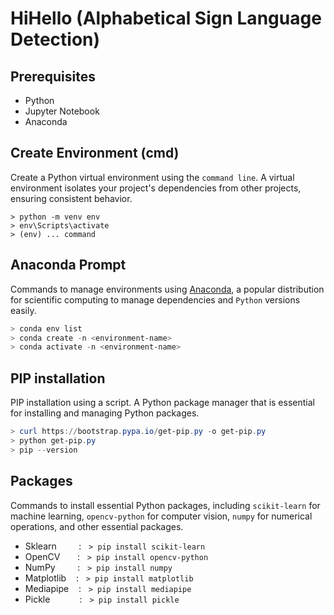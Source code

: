# HiHello (Alphabetical Sign Language Detection)

## Prerequisites
- Python
- Jupyter Notebook
- Anaconda

## Create Environment (cmd)
Create a Python virtual environment using the `command line`. A virtual environment isolates your project's dependencies from other projects, ensuring consistent behavior.
```shell
> python -m venv env
> env\Scripts\activate
> (env) ... command
```

## Anaconda Prompt
Commands to manage environments using [Anaconda](https://www.anaconda.com/download), a popular distribution for scientific computing to manage dependencies and `Python` versions easily.
```powershell
> conda env list
> conda create -n <environment-name>
> conda activate -n <environment-name>
```

## PIP installation
PIP installation using a script. A Python package manager that is essential for installing and managing Python packages.
```powershell
> curl https://bootstrap.pypa.io/get-pip.py -o get-pip.py
> python get-pip.py
> pip --version
```

## Packages
Commands to install essential Python packages, including `scikit-learn` for machine learning, `opencv-python` for computer vision, `numpy` for numerical operations, and other essential packages.

- Sklearn &nbsp;&nbsp;&nbsp;&nbsp;&nbsp;&nbsp;&nbsp;&nbsp;:&nbsp;&nbsp;&nbsp;`> pip install scikit-learn`
- OpenCV &nbsp;&nbsp;&nbsp;&nbsp;&nbsp;&nbsp;:&nbsp;&nbsp;&nbsp;`> pip install opencv-python`
- NumPy &nbsp;&nbsp;&nbsp;&nbsp;&nbsp;&nbsp;&nbsp;&nbsp;:&nbsp;&nbsp;&nbsp;`> pip install numpy`
- Matplotlib &nbsp;&nbsp;&nbsp;:&nbsp;&nbsp;&nbsp;`> pip install matplotlib`
- Mediapipe &nbsp;&nbsp;&nbsp;:&nbsp;&nbsp;&nbsp;`> pip install mediapipe`
- Pickle &nbsp;&nbsp;&nbsp;&nbsp;&nbsp;&nbsp;&nbsp;&nbsp;&nbsp;&nbsp;&nbsp;:&nbsp;&nbsp;&nbsp;`> pip install pickle`
